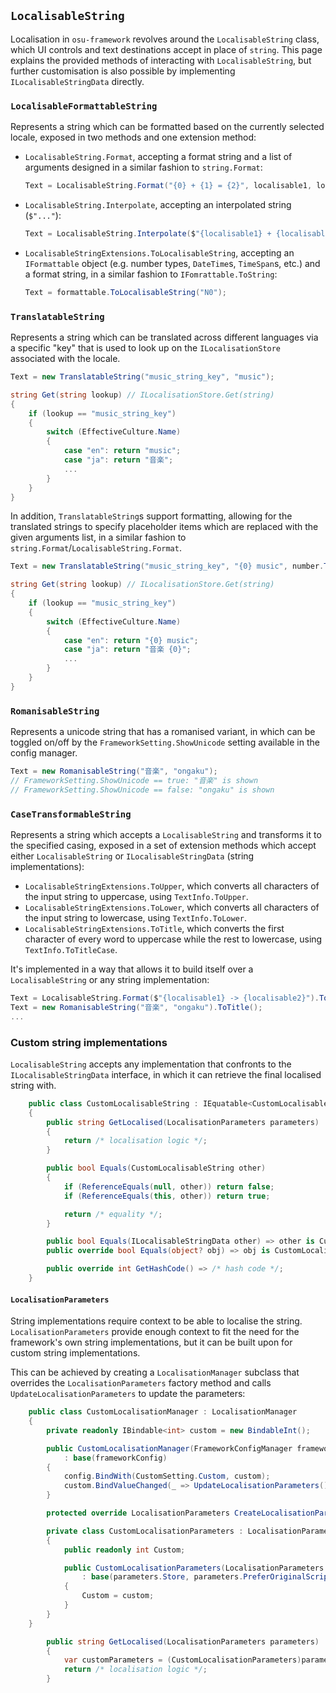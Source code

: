 ## `LocalisableString`

Localisation in `osu-framework` revolves around the `LocalisableString` class, which UI controls and text destinations accept in place of `string`. This page explains the provided methods of interacting with `LocalisableString`, but further customisation is also possible by implementing `ILocalisableStringData` directly.

### `LocalisableFormattableString`

Represents a string which can be formatted based on the currently selected locale, exposed in two methods and one extension method:
 - `LocalisableString.Format`, accepting a format string and a list of arguments designed in a similar fashion to `string.Format`:
   
   ```csharp
   Text = LocalisableString.Format("{0} + {1} = {2}", localisable1, localisable2, localisable3);
   ```
 
 - `LocalisableString.Interpolate`, accepting an interpolated string (`$"..."`):

   ```csharp
   Text = LocalisableString.Interpolate($"{localisable1} + {localisable2} = {localisable3}");
   ```

 - `LocalisableStringExtensions.ToLocalisableString`, accepting an `IFormattable` object (e.g. number types, `DateTime`s, `TimeSpan`s, etc.) and a format string, in a similar fashion to `IFomrattable.ToString`:

   ```csharp
   Text = formattable.ToLocalisableString("N0");
   ```

### `TranslatableString`

Represents a string which can be translated across different languages via a specific "key" that is used to look up on the `ILocalisationStore` associated with the locale.
```csharp
Text = new TranslatableString("music_string_key", "music");

string Get(string lookup) // ILocalisationStore.Get(string)
{
    if (lookup == "music_string_key")
    {
        switch (EffectiveCulture.Name)
        {
            case "en": return "music";
            case "ja": return "音楽";
            ...
        }
    }
}
```

In addition, `TranslatableString`s support formatting, allowing for the translated strings to specify placeholder items which are replaced with the given arguments list, in a similar fashion to `string.Format`/`LocalisableString.Format`.
```csharp
Text = new TranslatableString("music_string_key", "{0} music", number.ToLocalisableString("0.00%"));

string Get(string lookup) // ILocalisationStore.Get(string)
{
    if (lookup == "music_string_key")
    {
        switch (EffectiveCulture.Name)
        {
            case "en": return "{0} music";
            case "ja": return "音楽 {0}";
            ...
        }
    }
}
```

### `RomanisableString`

Represents a unicode string that has a romanised variant, in which can be toggled on/off by the `FrameworkSetting.ShowUnicode` setting available in the config manager.
```csharp
Text = new RomanisableString("音楽", "ongaku");
// FrameworkSetting.ShowUnicode == true: "音楽" is shown
// FrameworkSetting.ShowUnicode == false: "ongaku" is shown
```

### `CaseTransformableString`

Represents a string which accepts a `LocalisableString` and transforms it to the specified casing, exposed in a set of extension methods which accept either `LocalisableString` or `ILocalisableStringData` (string implementations):
 - `LocalisableStringExtensions.ToUpper`, which converts all characters of the input string to uppercase, using `TextInfo.ToUpper`.
 - `LocalisableStringExtensions.ToLower`, which converts all characters of the input string to lowercase, using `TextInfo.ToLower`.
 - `LocalisableStringExtensions.ToTitle`, which converts the first character of every word to uppercase while the rest to lowercase, using `TextInfo.ToTitleCase`.

It's implemented in a way that allows it to build itself over a `LocalisableString` or any string implementation:
```csharp
Text = LocalisableString.Format($"{localisable1} -> {localisable2}").ToUpper();
Text = new RomanisableString("音楽", "ongaku").ToTitle();
...
```

### Custom string implementations

`LocalisableString` accepts any implementation that confronts to the `ILocalisableStringData` interface, in which it can retrieve the final localised string with.
```csharp
    public class CustomLocalisableString : IEquatable<CustomLocalisableString>, ILocalisableStringData
    {
        public string GetLocalised(LocalisationParameters parameters)
        {
            return /* localisation logic */;
        }

        public bool Equals(CustomLocalisableString other)
        {
            if (ReferenceEquals(null, other)) return false;
            if (ReferenceEquals(this, other)) return true;

            return /* equality */;
        }

        public bool Equals(ILocalisableStringData other) => other is CustomLocalisableString custom && Equals(custom);
        public override bool Equals(object? obj) => obj is CustomLocalisableString custom && Equals(custom);

        public override int GetHashCode() => /* hash code */;
    }
```

#### `LocalisationParameters`

String implementations require context to be able to localise the string. `LocalisationParameters` provide enough context to fit the need for the framework's own string implementations, but it can be built upon for custom string implementations.

This can be achieved by creating a `LocalisationManager` subclass that overrides the `LocalisationParameters` factory method and calls `UpdateLocalisationParameters` to update the parameters:
```csharp
    public class CustomLocalisationManager : LocalisationManager
    {
        private readonly IBindable<int> custom = new BindableInt();

        public CustomLocalisationManager(FrameworkConfigManager frameworkConfig, CustomConfigManager config)
            : base(frameworkConfig)
        {
            config.BindWith(CustomSetting.Custom, custom);
            custom.BindValueChanged(_ => UpdateLocalisationParameters(), true);
        }

        protected override LocalisationParameters CreateLocalisationParameters() => new CustomLocalisationParameters(base.CreateLocalisationParameters(), custom.Value);

        private class CustomLocalisationParameters : LocalisationParameters
        {
            public readonly int Custom;

            public CustomLocalisationParameters(LocalisationParameters parameters, int custom)
                : base(parameters.Store, parameters.PreferOriginalScript)
            {
                Custom = custom;
            }
        }
    }
```
```csharp
        public string GetLocalised(LocalisationParameters parameters)
        {
            var customParameters = (CustomLocalisationParameters)parameters;
            return /* localisation logic */;
        }
```